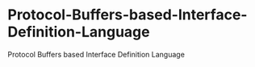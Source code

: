 # Protocol-Buffers-based-Interface-Definition-Language
Protocol Buffers based Interface Definition Language
